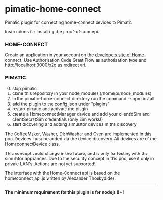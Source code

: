 # pimatic-home-connect
Pimatic plugin for connecting home-connect devices to Pimatic

Instructions for installing the proof-of-concept.

### HOME-CONNECT
Create an application in your account on the [developers site of Home-connect](https://developer.home-connect.com).
Use Authorisation Code Grant Flow as authorisation type and  http://localhost:3000/o2c as redirect uri.

### PIMATIC
0. stop pimatic
1. clone this repository in your node_modules (/home/pi/node_modules)
2. in the pimatic-home-connect directory run the command -> npm install
4. add the plugin to the config.json under "plugins"
5. restart pimatic and activate the plugin
6. create a HomeconnectManager device and add your clientIdSim and clientSecretSim credentials (only Sim works!)
7. start dicovering and adding simulator devices in the discovery

The CoffeeMaker, Washer, DishWasher and Oven are implemented in this poc.
Devices must be added via the device discovery.
All devices are of the HomeconnectDevice class.

This concept could change in the future, and is only for testing  with the simulator appliances. Due to the security concept in this poc, use it only in private LAN's!
Actions are not yet supported!

The interface with the Home-Connect api is based on the homeconnect_api.js written by Alexander Thoukydides.

---
**The minimum requirement for this plugin is for nodejs 8+!**
